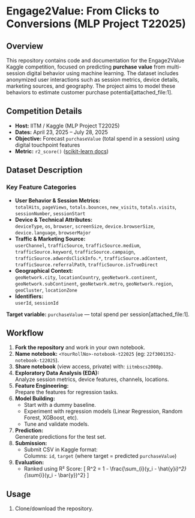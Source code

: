 # Engage2Value: From Clicks to Conversions (MLP Project T22025)

## Overview

This repository contains code and documentation for the Engage2Value Kaggle competition, focused on predicting **purchase value** from multi-session digital behavior using machine learning. The dataset includes anonymized user interactions such as session metrics, device details, marketing sources, and geography. The project aims to model these behaviors to estimate customer purchase potential[attached_file:1].

## Competition Details

- **Host:** IITM / Kaggle (MLP Project T22025)
- **Dates:** April 23, 2025 – July 28, 2025
- **Objective:** Forecast `purchaseValue` (total spend in a session) using digital touchpoint features
- **Metric:** `r2_score()` ([scikit-learn docs](https://scikit-learn.org/stable/modules/generated/sklearn.metrics.r2_score.html))

## Dataset Description

### Key Feature Categories

- **User Behavior & Session Metrics:**  
  `totalHits`, `pageViews`, `totals.bounces`, `new_visits`, `totals.visits`, `sessionNumber`, `sessionStart`
- **Device & Technical Attributes:**  
  `deviceType`, `os`, `browser`, `screenSize`, `device.browserSize`, `device.language`, `browserMajor`
- **Traffic & Marketing Source:**  
  `userChannel`, `trafficSource`, `trafficSource.medium`, `trafficSource.keyword`, `trafficSource.campaign`, `trafficSource.adwordsClickInfo.*`, `trafficSource.adContent`, `trafficSource.referralPath`, `trafficSource.isTrueDirect`
- **Geographical Context:**  
  `geoNetwork.city`, `locationCountry`, `geoNetwork.continent`, `geoNetwork.subContinent`, `geoNetwork.metro`, `geoNetwork.region`, `geoCluster`, `locationZone`
- **Identifiers:**  
  `userId`, `sessionId`

**Target variable:** `purchaseValue` — total spend per session[attached_file:1].

## Workflow

1. **Fork the repository** and work in your own notebook.
2. **Name notebook:** `<YourRollNo>-notebook-t22025` (eg: `22f3001352-notebook-t22025`).
3. **Share notebook** (view access, private) with: `iitmbscs2008p`.
4. **Exploratory Data Analysis (EDA):**  
   Analyze session metrics, device features, channels, locations.
5. **Feature Engineering:**  
   Prepare the features for regression tasks.
6. **Model Building:**  
   - Start with a dummy baseline.
   - Experiment with regression models (Linear Regression, Random Forest, XGBoost, etc).
   - Tune and validate models.
7. **Prediction:**  
   Generate predictions for the test set.
8. **Submission:**  
   - Submit CSV in Kaggle format:  
     Columns: `id`, `target` (where target = predicted `purchaseValue`)
9. **Evaluation:**  
   - Ranked using R² Score:
     \[
       R^2 = 1 - \frac{\sum_{i}(y_i - \hat{y}_i)^2}{\sum_{i}(y_i - \bar{y})^2}
     \]

## Usage

1. Clone/download the repository.
